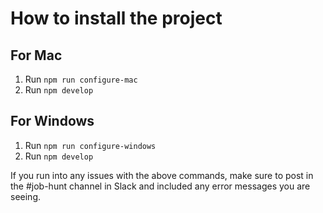 # How to install the project

## For Mac

1.  Run `npm run configure-mac`
2.  Run `npm develop`

## For Windows

1.  Run `npm run configure-windows`
2.  Run `npm develop`

If you run into any issues with the above commands, make sure to post in the #job-hunt channel in Slack and included any error messages you are seeing.
